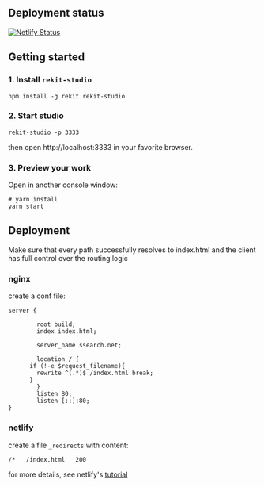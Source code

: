 ## Deployment status
[![Netlify Status](https://api.netlify.com/api/v1/badges/3acaa2cf-42ed-4a1b-acf1-ff8f40c2dd86/deploy-status)](https://app.netlify.com/sites/semantic-similarity-search/deploys)

## Getting started

### 1. Install `rekit-studio`
```
npm install -g rekit rekit-studio
```

### 2. Start studio
```
rekit-studio -p 3333
```
then open http://localhost:3333 in your favorite browser.

### 3. Preview your work
Open in another console window:
```
# yarn install
yarn start
```

## Deployment

Make sure that every path successfully resolves to index.html and the client has full control over the routing logic

### nginx

create a conf file:
```
server {

        root build;
        index index.html;

        server_name ssearch.net;

        location / {
	  if (!-e $request_filename){
	    rewrite ^(.*)$ /index.html break;
	  }
        }
        listen 80;
        listen [::]:80;
}
```

### netlify

create a file `_redirects` with content:
```
/*   /index.html   200
```
for more details, see netlify's [tutorial](https://www.netlify.com/blog/2020/04/07/creating-better-more-predictable-redirect-rules-for-spas/)
